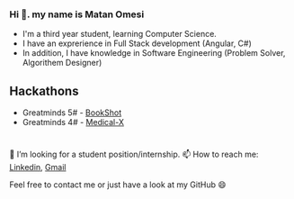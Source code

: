 ### Hi 👋. my name is Matan Omesi
- I'm a third year student, learning Computer Science.
- I have an exprerience in Full Stack development (Angular, C#)
- In addition, I have knowledge in Software Engineering (Problem Solver, Algorithem Designer)

## Hackathons
- Greatminds 5# - [BookShot](https://github.com/nbarkoch/BookShot_alpha)
- Greatminds 4# - [Medical-X](https://github.com/matan1346/Medical-X)

#
👯 I’m looking for a student position/internship.
📫 How to reach me: [Linkedin](https://www.linkedin.com/in/matan-omesi/), [Gmail](matan.omesi@gmail.com)


Feel free to contact me or just have a look at my GitHub 😄

<!--
**matan1346/matan1346** is a ✨ _special_ ✨ repository because its `README.md` (this file) appears on your GitHub profile.

Here are some ideas to get you started:

- 🔭 I’m currently working on ...
- 🌱 I’m currently learning ...
- 👯 I’m looking to collaborate on ...
- 🤔 I’m looking for help with ...
- 💬 Ask me about ...
- 📫 How to reach me: ...
- 😄 Pronouns: ...
- ⚡ Fun fact: ...
-->
